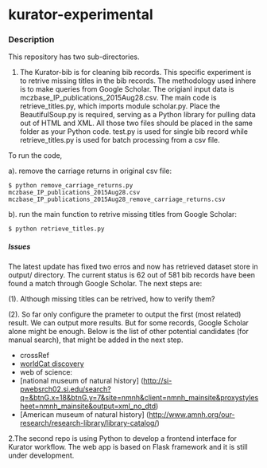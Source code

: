 # kurator-experimental


### Description
This repository has two sub-directories. 

1. The Kurator-bib is for cleaning bib records. This specific experiment is to retrive missing titles in the bib records. The methodology used inhere is to make queries from Google Scholar. The origianl input data is mczbase_IP_publications_2015Aug28.csv. The main code is retrieve_titles.py, which imports module scholar.py. Place the BeautifulSoup.py is required, serving as a Python library for pulling data out of HTML and XML. All those two files should be placed in the same folder as your Python code. test.py is used for single bib record while retrieve_titles.py is used for batch processing from a csv file.

  To run the code, 
  
a). remove the carriage returns in original csv file:
  
    $ python remove_carriage_returns.py mczbase_IP_publications_2015Aug28.csv mczbase_IP_publications_2015Aug28_remove_carriage_returns.csv 

b). run the main function to retrive missing titles from Google Scholar:

    $ python retrieve_titles.py
  
  
  ##### Issues
  The latest update has fixed two erros and now has retrieved dataset store in output/ directory. The current status is 62 out of 581 bib records have been found a match through Google Scholar. The next steps are: 

  (1). Although missing titles can be retrived, how to verify them?

  (2). So far only configure the prameter to output the first (most related) result. We can output more results. But for some records,   Google Scholar alone might be enough. Below is the list of other potential candidates (for manual search), that might be added in the next step.
  - crossRef
  - [worldCat discovery](https://uiuclib.on.worldcat.org/discovery)
  - web of science: 
  - [national museum of natural history] (http://si-pwebsrch02.si.edu/search?q=&btnG.x=18&btnG.y=7&site=nmnh&client=nmnh_mainsite&proxystylesheet=nmnh_mainsite&output=xml_no_dtd)
  - [American museum of natural history] (http://www.amnh.org/our-research/research-library/library-catalog/)


2.The second repo is using Python to develop a frontend interface for Kurator workflow. The web app is based on Flask framework and it is still under development.
